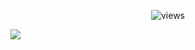 <p align="center">                   
  <img src="https://count.getloli.com/get/@Nxyi?theme=rule34" alt="views" /><br>

  <img src="https://github.com/Nxyi/yoink/blob/master/generated/overview.svg#gh-dark-mode-only" /><br>
</p>
